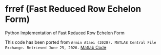 # frref (Fast Reduced Row Echelon Form)
Python Implementation of Fast Reduced Row Echelon Form

This code has been ported from ```Armin Ataei (2020). MATLAB Central File Exchange. Retrieved June 25, 2020.``` [Matlab Code ](https://www.mathworks.com/matlabcentral/fileexchange/21583-fast-reduced-row-echelon-form)
